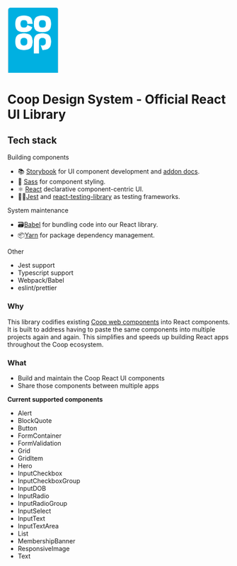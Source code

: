 <img src="./coop.png" width="116" />

# Coop Design System - Official React UI Library

## Tech stack

Building components

- 📚 [Storybook](https://storybook.js.org) for UI component development and [addon docs](https://medium.com/storybookjs/storybook-docs-sneak-peak-5be78445094a).
- 🎨 [Sass](https://sass-lang.com/) for component styling.
- ⚛️ [React](https://reactjs.org/) declarative component-centric UI.
- 👨‍🔬[Jest](https://jestjs.io/) and [react-testing-library](https://testing-library.com/) as testing frameworks.

System maintenance

- 🗃️[Babel](https://babeljs.io/) for bundling code into our React library.
- 📦[Yarn](https://classic.yarnpkg.com/) for package dependency management.

Other

- Jest support
- Typescript support
- Webpack/Babel
- eslint/prettier

### Why

This library codifies existing [Coop web components](https://coop-design-system.herokuapp.com/) into React components. It is built to address having to paste the same components into multiple projects again and again. This simplifies and speeds up building React apps throughout the Coop ecosystem.

### What

- Build and maintain the Coop React UI components
- Share those components between multiple apps

**Current supported components**

- Alert
- BlockQuote
- Button
- FormContainer
- FormValidation
- Grid
- GridItem
- Hero
- InputCheckbox
- InputCheckboxGroup
- InputDOB
- InputRadio
- InputRadioGroup
- InputSelect
- InputText
- InputTextArea
- List
- MembershipBanner
- ResponsiveImage
- Text
